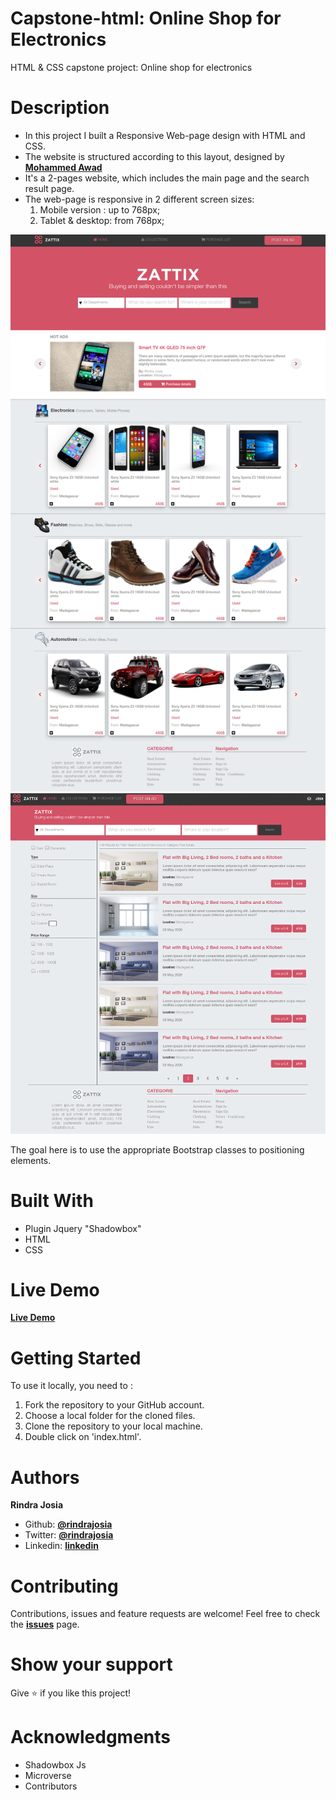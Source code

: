 # Capstone-html: Online Shop for Electronics
HTML &amp; CSS capstone project: Online shop for electronics

# Description
  * In this project I built a Responsive Web-page design with HTML and CSS.
  * The website is structured according to this layout, designed by **[Mohammed Awad](https://www.behance.net/gallery/24796463/ZATTIX)**
  * It's a 2-pages website, which includes the main page and the search result page.
  * The web-page is responsive in 2 different screen sizes:
    1. Mobile version : up to 768px;
    2. Tablet & desktop: from 768px;

![Algorithm schema](./main.png)
![Algorithm schema](./search.png)

The goal here is to use the appropriate Bootstrap classes to positioning elements.

# Built With
* Plugin Jquery "Shadowbox"
* HTML
* CSS

# Live Demo
**[Live Demo](https://rawcdn.githack.com/rindrajosia/capstone-html/31db66316b628f3e88ffdb63ef0798613c6382d9/index.html)**


# Getting Started
To use it locally, you need to :
1. Fork the repository to your GitHub account.
2. Choose a local folder for the cloned files.
3. Clone the repository to your local machine.
4. Double click on 'index.html'.

# Authors

**Rindra Josia**

* Github: **[@rindrajosia](https://github.com/rindrajosia)**
* Twitter: **[@rindrajosia](https://twitter.com/josia_rindra)**
* Linkedin: **[linkedin](https://www.linkedin.com/in/rindra-josia-99b2111a2/)**

#  Contributing

Contributions, issues and feature requests are welcome!
Feel free to check the **[issues](https://github.com/rindrajosia/capstone-html/issues)** page.


#  Show your support

  Give ⭐️ if you like this project!

# Acknowledgments

* Shadowbox Js
* Microverse
* Contributors
